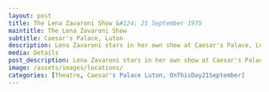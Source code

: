 ```yaml
---
layout: post
title: The Lena Zavaroni Show &#124; 21 September 1975
maintitle: The Lena Zavaroni Show
subtitle: Caesar's Palace, Luton
description: Lena Zavaroni stars in her own show at Caesar's Palace, Luton.
media: Details
post_description: Lena Zavaroni stars in her own show at Caesar's Palace, Luton.
image: /assets/images/locations/
categories: [Theatre, Caesar's Palace Luton, OnThisDay21September]
---
```



